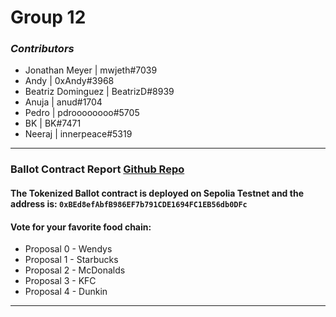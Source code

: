 # Group 12

### _Contributors_

- Jonathan Meyer | mwjeth#7039
- Andy | 0xAndy#3968
- Beatriz Dominguez | BeatrizD#8939
- Anuja | anud#1704
- Pedro | pdroooooooo#5705
- BK | BK#7471
- Neeraj | innerpeace#5319

---

### Ballot Contract Report [Github Repo](https://github.com/bdomingu/Encode-Week-Three-Project)

#### The Tokenized Ballot contract is deployed on Sepolia Testnet and the address is: `0xBEd8efAbfB986EF7b791CDE1694FC1EB56db0DFc`

#### Vote for your favorite food chain:

- Proposal 0 - Wendys
- Proposal 1 - Starbucks
- Proposal 2 - McDonalds
- Proposal 3 - KFC
- Proposal 4 - Dunkin

---
